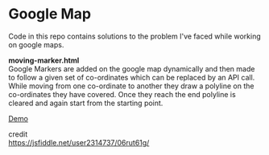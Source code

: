 # Google Map
Code in this repo contains solutions to the problem I've faced while working on google maps.

<b>moving-marker.html</b><br/>
Google Markers are added on the google map dynamically and then made to follow a given set of co-ordinates which can be replaced by an API call. While moving from one co-ordinate to another they draw a polyline on the co-ordinates they have covered. Once they reach the end polyline is cleared and again start from the starting point.

<a href="https://jsfiddle.net/narendra315/vjskLyew/">Demo</a>

credit<br/>
https://jsfiddle.net/user2314737/06rut61g/
